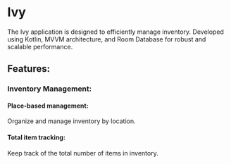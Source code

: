 <h1>Ivy</h1>
The Ivy application is designed to efficiently manage inventory. Developed using Kotlin, MVVM architecture, and Room Database for robust and scalable performance.

<h2>Features:</h2>
<h3>Inventory Management:</h3>

<h4>Place-based management:</h4> Organize and manage inventory by location.<br>
<h4>Total item tracking:</h4> Keep track of the total number of items in inventory.
